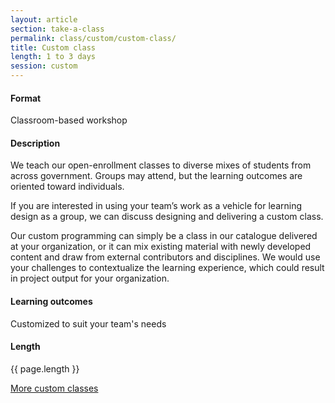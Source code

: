 ```yaml
---
layout: article
section: take-a-class
permalink: class/custom/custom-class/
title: Custom class
length: 1 to 3 days
session: custom
---
```


#### Format

Classroom-based workshop

#### Description

We teach our open-enrollment classes to diverse mixes of students from across government. Groups may attend, but the learning outcomes are oriented toward individuals.

If you are interested in using your team’s work as a vehicle for learning design as a group, we can discuss designing and delivering a custom class.

Our custom programming can simply be a class in our catalogue delivered at your organization, or it can mix existing material with newly developed content and draw from external contributors and disciplines. We would use your challenges to contextualize the learning experience, which could result in project output for your organization.

#### Learning outcomes

Customized to suit your team's needs

#### Length

{{ page.length }}

[More custom classes](../../../take-a-class/custom-classes/)
